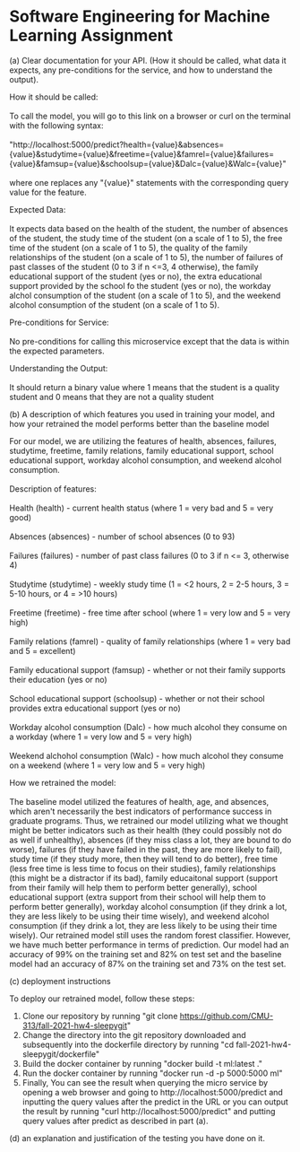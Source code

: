 # Software Engineering for Machine Learning Assignment

(a) Clear documentation for your API. (How it should be called, what data it expects, any pre-conditions for the service, and how to understand the output).

How it should be called:
<br></br>
To call the model, you will go to this link on a browser or curl on the terminal with the following syntax: 
<br></br>
"http://localhost:5000/predict?health={value}&absences={value}&studytime={value}&freetime={value}&famrel={value}&failures={value}&famsup={value}&schoolsup={value}&Dalc={value}&Walc={value}"
<br></br>
where one replaces any "{value}" statements with the corresponding query value for the feature.

Expected Data:
<br></br>
It expects data based on the health of the student, the number of absences of the student, the study time of the student (on a scale of 1 to 5), the free time of the student (on a scale of 1 to 5), the quality of the family relationships of the student (on a scale of 1 to 5), the number of failures of past classes of the student (0 to 3 if n <=3, 4 otherwise), the family educational support of the student (yes or no), the extra educational support provided by the school fo the student (yes or no), the workday alchol consumption of the student (on a scale of 1 to 5), and the weekend alcohol consumption of the student (on a scale of 1 to 5). 

Pre-conditions for Service:
<br></br>
No pre-conditions for calling this microservice except that the data is within the expected parameters.

Understanding the Output:
<br></br>
It should return a binary value where 1 means that the student is a quality student and 0 means that they are not a quality student

(b) A description of which features you used in training your model, and how your retrained the model performs better than the baseline model

For our model, we are utilizing the features of health, absences, failures, studytime, freetime, family relations, family educational support, school educational support, workday alcohol consumption, and weekend alcohol consumption. 
<br></br>
Description of features:
<br></br>
Health (health) - current health status (where 1 = very bad and 5 = very good)
<br></br>
Absences (absences) - number of school absences (0 to 93)
<br></br>
Failures (failures) - number of past class failures (0 to 3 if n <= 3, otherwise 4)
<br></br>
Studytime (studytime) - weekly study time (1 = <2 hours, 2 = 2-5 hours, 3 = 5-10 hours, or 4 = >10 hours)
<br></br>
Freetime (freetime) - free time after school (where 1 = very low and 5 = very high)
<br></br>
Family relations (famrel) - quality of family relationships (where 1 = very bad and 5 = excellent)
<br></br>
Family educational support (famsup) - whether or not their family supports their education (yes or no)
<br></br>
School educational support (schoolsup) - whether or not their school provides extra educational support (yes or no)
<br></br>
Workday alcohol consumption (Dalc) - how much alcohol they consume on a workday (where 1 = very low and 5 = very high)
<br></br>
Weekend alchohol consumption (Walc) - how much alcohol they consume on a weekend (where 1 = very low and 5 = very high)

How we retrained the model:
<br></br>
The baseline model utilized the features of health, age, and absences, which aren't necessarily the best indicators of performance success in graduate programs. Thus, we retrained our model utilizing what we thought might be better indicators such as their health (they could possibly not do as well if unhealthy), absences (if they miss class a lot, they are bound to do worse), failures (if they have failed in the past, they are more likely to fail), study time (if they study more, then they will tend to do better), free time (less free time is less time to focus on their studies), family relationships (this might be a distractor if its bad), family educaitonal support (support from their family will help them to perform better generally), school educational support (extra support from their school will help them to perform better generally), workday alcohol consumption (if they drink a lot, they are less likely to be using their time wisely), and weekend alcohol consumption (if they drink a lot, they are less likely to be using their time wisely). Our retrained model still uses the random forest classifier. However, we have much better performance in terms of prediction. Our model had an accuracy of 99% on the training set and 82% on test set and the baseline model had an accuracy of 87% on the training set and 73% on the test set. 

(c) deployment instructions

To deploy our retrained model, follow these steps:
1. Clone our repository by running "git clone https://github.com/CMU-313/fall-2021-hw4-sleepygit"
2. Change the directory into the git repository downloaded and subsequently into the dockerfile directory by running "cd fall-2021-hw4-sleepygit/dockerfile"
3. Build the docker container by running "docker build -t ml:latest ."
4. Run the docker container by running "docker run -d -p 5000:5000 ml"
5. Finally, You can see the result when querying the micro service by opening a web browser and going to http://localhost:5000/predict and inputting the query values after the predict in the URL or you can output the result by running "curl http://localhost:5000/predict" and putting query values after predict as described in part (a). 

(d) an explanation and justification of the testing you have done on it.
